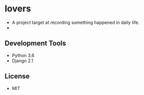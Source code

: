 # lovers
- A project target at recording something happened in daily life.
- 
## Development Tools
- Python 3.6
- Django 2.1
## License
- MIT 


